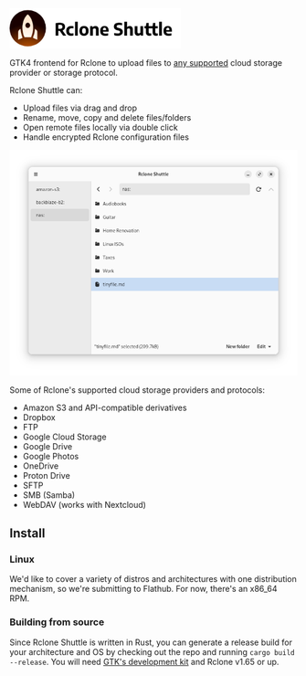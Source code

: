 <img src="meta/logo-with-text.png" alt="Rclone Shuttle logo" width="300"/><br />

GTK4 frontend for Rclone to upload files to [any supported](https://rclone.org/overview/) cloud storage provider or storage protocol.

Rclone Shuttle can:

- Upload files via drag and drop
- Rename, move, copy and delete files/folders
- Open remote files locally via double click
- Handle encrypted Rclone configuration files

![Screenshot](meta/screenshot.png)

Some of Rclone's supported cloud storage providers and protocols:

- Amazon S3 and API-compatible derivatives
- Dropbox
- FTP
- Google Cloud Storage
- Google Drive
- Google Photos
- OneDrive
- Proton Drive
- SFTP
- SMB (Samba)
- WebDAV (works with Nextcloud)

## Install

### Linux
We'd like to cover a variety of distros and architectures with one distribution mechanism, so we're submitting to Flathub. For now, there's an x86_64 RPM.

### Building from source
Since Rclone Shuttle is written in Rust, you can generate a release build for your architecture and OS by checking out the repo and running `cargo build --release`. You will need [GTK's development kit](https://gtk-rs.org/gtk4-rs/stable/latest/book/installation.html) and Rclone v1.65 or up.